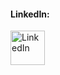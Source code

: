 #### LinkedIn:

<a href ="https://www.linkedin.com/in/paul-moreland-ba219415b"><img src="img/linkedin.png" alt="LinkedIn" style="width: 55px;"></a>
